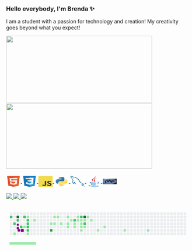 ### Hello everybody, I'm Brenda ✨
I am a student with a passion for technology and creation! My creativity goes beyond what you expect!

<div>
  <a href="https://github.com/BSantiago07">
  <img height="182em" width="400em" src="https://github-readme-stats.vercel.app/api?username=BSantiago07&show_icons=true&theme=radical&include_all_commits=true&count_private=true"/>
  <img height="178em" width="400em" src="https://github-readme-stats.vercel.app/api/top-langs/?username=BSantiago07&layout=compact&langs_count=16&theme=radical"/>
</div>

<div style="display: inline_block"><br>
  <img align="center" alt="Brenda-HTML" height="30" width="40" src="https://raw.githubusercontent.com/devicons/devicon/master/icons/html5/html5-original.svg">
  <img align="center" alt="Brenda-CSS" height="30" width="40" src="https://raw.githubusercontent.com/devicons/devicon/master/icons/css3/css3-original.svg">
  <img align="center" alt="Brenda-JS" height="30" width="40" src="https://raw.githubusercontent.com/devicons/devicon/master/icons/javascript/javascript-original.svg">
  <img align="center" alt="Brenda-JS" height="30" width="40" src="https://raw.githubusercontent.com/devicons/devicon/master/icons/python/python-original.svg">
  <img align="center" alt="Brenda-JS" height="30" width="40" src="https://raw.githubusercontent.com/devicons/devicon/master/icons/mysql/mysql-original.svg">
  <img align="center" alt="Brenda-JS" height="30" width="40" src="https://raw.githubusercontent.com/devicons/devicon/master/icons/java/java-original.svg">
  <img align="center" alt="Brenda-JS" height="30" width="40" src="https://raw.githubusercontent.com/devicons/devicon/master/icons/php/php-original.svg">
</div>

<br>

<div>
  <a href="mailto:brendamirelle@gmail.com"> <img src="https://img.shields.io/badge/-gmail-%23333?style=for-the-badge&logo=gmail&logoColor=white" target="_blank"> </a>
  <a href="https://www.linkedin.com/in/brenda-santiago-90a263203/" target="_blank"><img src="https://img.shields.io/badge/LinkedIn-0077B5?style=for-the-badge&logo=linkedin&logoColor=white" target="_blank"> </a>
  <a href="https://www.instagram.com/bsantiago.css/" target="_blank"><img src="https://img.shields.io/badge/Instagram-E4405F?style=for-the-badge&logo=instagram&logoColor=white" target="_blank"> </a>
</div>

<svg viewBox="-16 -32 880 192" width="880" height="192" xmlns="http://www.w3.org/2000/svg"><desc>Generated with https://github.com/Platane/snk</desc><style>@keyframes c0{74.45%{fill:var(--c2)}74.47%,to{fill:var(--ce)}}@keyframes c1{73.15%{fill:var(--c2)}73.17%,to{fill:var(--ce)}}@keyframes c2{9.51%{fill:var(--c1)}9.53%,to{fill:var(--ce)}}@keyframes c3{96.96%{fill:var(--c4)}96.98%,to{fill:var(--ce)}}@keyframes c4{72.28%{fill:var(--c2)}72.3%,to{fill:var(--ce)}}@keyframes c5{4.75%{fill:var(--c1)}4.77%,to{fill:var(--ce)}}@keyframes c6{5.18%{fill:var(--c1)}5.2%,to{fill:var(--ce)}}@keyframes c7{2.15%{fill:var(--c1)}2.17%,to{fill:var(--ce)}}@keyframes c8{2.59%{fill:var(--c1)}2.61%,to{fill:var(--ce)}}@keyframes c9{3.89%{fill:var(--c1)}3.91%,to{fill:var(--ce)}}@keyframes ca{70.99%{fill:var(--c2)}71.01%,to{fill:var(--ce)}}@keyframes cb{5.62%{fill:var(--c1)}5.64%,to{fill:var(--ce)}}@keyframes cc{77.05%{fill:var(--c2)}77.07%,to{fill:var(--ce)}}@keyframes cd{3.02%{fill:var(--c1)}3.04%,to{fill:var(--ce)}}@keyframes ce{3.45%{fill:var(--c1)}3.47%,to{fill:var(--ce)}}@keyframes cf{6.48%{fill:var(--c1)}6.5%,to{fill:var(--ce)}}@keyframes cg{15.14%{fill:var(--c1)}15.16%,to{fill:var(--ce)}}@keyframes ch{68.39%{fill:var(--c2)}68.41%,to{fill:var(--ce)}}@keyframes ci{68.82%{fill:var(--c2)}68.84%,to{fill:var(--ce)}}@keyframes cj{69.25%{fill:var(--c2)}69.27%,to{fill:var(--ce)}}@keyframes ck{69.69%{fill:var(--c2)}69.71%,to{fill:var(--ce)}}@keyframes cl{11.25%{fill:var(--c1)}11.27%,to{fill:var(--ce)}}@keyframes cm{13.84%{fill:var(--c1)}13.86%,to{fill:var(--ce)}}@keyframes cn{34.62%{fill:var(--c1)}34.64%,to{fill:var(--ce)}}@keyframes co{82.24%{fill:var(--c3)}82.26%,to{fill:var(--ce)}}@keyframes cp{19.47%{fill:var(--c1)}19.49%,to{fill:var(--ce)}}@keyframes cq{34.19%{fill:var(--c1)}34.21%,to{fill:var(--ce)}}@keyframes cr{19.9%{fill:var(--c1)}19.92%,to{fill:var(--ce)}}@keyframes cs{33.32%{fill:var(--c1)}33.34%,to{fill:var(--ce)}}@keyframes ct{21.2%{fill:var(--c1)}21.22%,to{fill:var(--ce)}}@keyframes cu{22.93%{fill:var(--c1)}22.95%,to{fill:var(--ce)}}@keyframes cv{23.37%{fill:var(--c1)}23.39%,to{fill:var(--ce)}}@keyframes cw{22.07%{fill:var(--c1)}22.09%,to{fill:var(--ce)}}@keyframes cx{62.33%{fill:var(--c2)}62.35%,to{fill:var(--ce)}}@keyframes cy{24.67%{fill:var(--c1)}24.69%,to{fill:var(--ce)}}@keyframes cz{24.23%{fill:var(--c1)}24.25%,to{fill:var(--ce)}}@keyframes c10{30.29%{fill:var(--c1)}30.31%,to{fill:var(--ce)}}@keyframes c11{29.86%{fill:var(--c1)}29.88%,to{fill:var(--ce)}}@keyframes c12{61.03%{fill:var(--c2)}61.05%,to{fill:var(--ce)}}@keyframes c13{25.96%{fill:var(--c1)}25.98%,to{fill:var(--ce)}}@keyframes c14{25.53%{fill:var(--c1)}25.55%,to{fill:var(--ce)}}@keyframes c15{38.95%{fill:var(--c1)}38.97%,to{fill:var(--ce)}}@keyframes c16{40.25%{fill:var(--c1)}40.27%,to{fill:var(--ce)}}@keyframes c17{88.3%{fill:var(--c4)}88.32%,to{fill:var(--ce)}}@keyframes c18{26.4%{fill:var(--c1)}26.42%,to{fill:var(--ce)}}@keyframes c19{59.73%{fill:var(--c2)}59.75%,to{fill:var(--ce)}}@keyframes c1a{39.38%{fill:var(--c1)}39.4%,to{fill:var(--ce)}}@keyframes c1b{28.13%{fill:var(--c1)}28.15%,to{fill:var(--ce)}}@keyframes c1c{27.26%{fill:var(--c1)}27.28%,to{fill:var(--ce)}}@keyframes c1d{43.28%{fill:var(--c1)}43.3%,to{fill:var(--ce)}}@keyframes c1e{44.58%{fill:var(--c1)}44.6%,to{fill:var(--ce)}}@keyframes c1f{47.61%{fill:var(--c1)}47.63%,to{fill:var(--ce)}}@keyframes c1g{50.64%{fill:var(--c1)}50.66%,to{fill:var(--ce)}}@keyframes u0{2.15%{transform:scale(0,1)}2.17%,2.59%{transform:scale(.03,1)}2.61%,3.02%{transform:scale(.05,1)}3.04%,3.45%{transform:scale(.08,1)}3.47%,3.89%{transform:scale(.11,1)}3.91%,4.75%{transform:scale(.13,1)}4.77%,5.18%{transform:scale(.16,1)}5.2%,5.62%{transform:scale(.18,1)}5.64%,6.48%{transform:scale(.21,1)}6.5%,9.51%{transform:scale(.24,1)}11.25%,9.53%{transform:scale(.26,1)}11.27%,13.84%{transform:scale(.29,1)}13.86%,15.14%{transform:scale(.32,1)}15.16%,19.47%{transform:scale(.34,1)}19.49%,19.9%{transform:scale(.37,1)}19.92%,21.2%{transform:scale(.39,1)}21.22%,22.07%{transform:scale(.42,1)}22.09%,22.93%{transform:scale(.45,1)}22.95%,23.37%{transform:scale(.47,1)}23.39%,24.23%{transform:scale(.5,1)}24.25%,24.67%{transform:scale(.53,1)}24.69%,25.53%{transform:scale(.55,1)}25.55%,25.96%{transform:scale(.58,1)}25.98%,26.4%{transform:scale(.61,1)}26.42%,27.26%{transform:scale(.63,1)}27.28%,28.13%{transform:scale(.66,1)}28.15%,29.86%{transform:scale(.68,1)}29.88%,30.29%{transform:scale(.71,1)}30.31%,33.32%{transform:scale(.74,1)}33.34%,34.19%{transform:scale(.76,1)}34.21%,34.62%{transform:scale(.79,1)}34.64%,38.95%{transform:scale(.82,1)}38.97%,39.38%{transform:scale(.84,1)}39.4%,40.25%{transform:scale(.87,1)}40.27%,43.28%{transform:scale(.89,1)}43.3%,44.58%{transform:scale(.92,1)}44.6%,47.61%{transform:scale(.95,1)}47.63%,50.64%{transform:scale(.97,1)}50.66%,to{transform:scale(1,1)}}@keyframes u1{59.73%{transform:scale(0,1)}59.75%,61.03%{transform:scale(.08,1)}61.05%,62.33%{transform:scale(.17,1)}62.35%,68.39%{transform:scale(.25,1)}68.41%,68.82%{transform:scale(.33,1)}68.84%,69.25%{transform:scale(.42,1)}69.27%,69.69%{transform:scale(.5,1)}69.71%,70.99%{transform:scale(.58,1)}71.01%,72.28%{transform:scale(.67,1)}72.3%,73.15%{transform:scale(.75,1)}73.17%,74.45%{transform:scale(.83,1)}74.47%,77.05%{transform:scale(.92,1)}77.07%,to{transform:scale(1,1)}}@keyframes u2{82.24%{transform:scale(0,1)}82.26%,to{transform:scale(1,1)}}@keyframes u3{88.3%{transform:scale(0,1)}88.32%,96.96%{transform:scale(.5,1)}96.98%,to{transform:scale(1,1)}}@keyframes s0{0%,99.57%{transform:translate(0,-16px)}.43%{transform:translate(0,0)}1.73%,97.84%{transform:translate(48px,0)}2.6%,71.86%{transform:translate(48px,32px)}3.03%{transform:translate(64px,32px)}3.46%,6.93%{transform:translate(64px,48px)}4.33%,7.79%{transform:translate(32px,48px)}5.19%{transform:translate(32px,80px)}6.06%,70.13%{transform:translate(64px,80px)}8.23%{transform:translate(32px,64px)}8.66%{transform:translate(16px,64px)}9.52%{transform:translate(16px,96px)}12.12%{transform:translate(112px,96px)}14.29%{transform:translate(112px,16px)}15.15%{transform:translate(80px,16px)}15.58%{transform:translate(80px,0)}19.05%{transform:translate(208px,0)}19.48%{transform:translate(208px,16px)}21.65%{transform:translate(288px,16px)}22.08%{transform:translate(288px,32px)}22.51%{transform:translate(272px,32px)}23.38%{transform:translate(272px,64px)}24.24%{transform:translate(304px,64px)}24.68%{transform:translate(304px,48px)}25.54%{transform:translate(336px,48px)}25.97%,60.61%{transform:translate(336px,32px)}27.27%{transform:translate(384px,32px)}27.71%{transform:translate(384px,16px)}28.14%{transform:translate(368px,16px)}28.57%{transform:translate(368px,32px)}29.87%{transform:translate(320px,32px)}30.3%{transform:translate(320px,16px)}32.47%{transform:translate(240px,16px)}33.33%{transform:translate(240px,48px)}34.63%{transform:translate(192px,48px)}35.06%{transform:translate(192px,64px)}39.39%{transform:translate(352px,64px)}39.83%,86.58%{transform:translate(352px,80px)}40.26%{transform:translate(336px,80px)}40.69%{transform:translate(336px,64px)}42.86%{transform:translate(416px,64px)}43.29%{transform:translate(416px,80px)}44.16%{transform:translate(448px,80px)}44.59%{transform:translate(448px,64px)}47.19%{transform:translate(544px,64px)}47.62%{transform:translate(544px,80px)}50.65%{transform:translate(656px,80px)}51.52%{transform:translate(656px,48px)}59.74%{transform:translate(352px,48px)}60.17%{transform:translate(352px,32px)}61.04%{transform:translate(336px,16px)}61.9%{transform:translate(304px,16px)}62.34%{transform:translate(304px,32px)}68.4%{transform:translate(80px,32px)}69.7%{transform:translate(80px,80px)}70.56%{transform:translate(64px,64px)}71%{transform:translate(48px,64px)}72.73%{transform:translate(16px,32px)}73.16%{transform:translate(16px,48px)}73.59%{transform:translate(0,48px)}74.46%{transform:translate(0,16px)}74.89%{transform:translate(16px,16px)}75.32%{transform:translate(16px,0)}76.62%{transform:translate(64px,0)}77.06%{transform:translate(64px,16px)}80.52%{transform:translate(192px,16px)}82.25%{transform:translate(192px,80px)}88.31%{transform:translate(352px,16px)}96.97%{transform:translate(32px,16px)}97.4%{transform:translate(32px,0)}98.27%{transform:translate(48px,-16px)}}@keyframes s1{0%,99.57%{transform:translate(16px,-16px)}.43%{transform:translate(0,-16px)}.87%{transform:translate(0,0)}2.16%,98.27%{transform:translate(48px,0)}3.03%,72.29%{transform:translate(48px,32px)}3.46%{transform:translate(64px,32px)}3.9%,7.36%{transform:translate(64px,48px)}4.76%,8.23%{transform:translate(32px,48px)}5.63%{transform:translate(32px,80px)}6.49%,70.56%{transform:translate(64px,80px)}8.66%{transform:translate(32px,64px)}9.09%{transform:translate(16px,64px)}9.96%{transform:translate(16px,96px)}12.55%{transform:translate(112px,96px)}14.72%{transform:translate(112px,16px)}15.58%{transform:translate(80px,16px)}16.02%{transform:translate(80px,0)}19.48%{transform:translate(208px,0)}19.91%{transform:translate(208px,16px)}22.08%{transform:translate(288px,16px)}22.51%{transform:translate(288px,32px)}22.94%{transform:translate(272px,32px)}23.81%{transform:translate(272px,64px)}24.68%{transform:translate(304px,64px)}25.11%{transform:translate(304px,48px)}25.97%{transform:translate(336px,48px)}26.41%,61.04%{transform:translate(336px,32px)}27.71%{transform:translate(384px,32px)}28.14%{transform:translate(384px,16px)}28.57%{transform:translate(368px,16px)}29%{transform:translate(368px,32px)}30.3%{transform:translate(320px,32px)}30.74%{transform:translate(320px,16px)}32.9%{transform:translate(240px,16px)}33.77%{transform:translate(240px,48px)}35.06%{transform:translate(192px,48px)}35.5%{transform:translate(192px,64px)}39.83%{transform:translate(352px,64px)}40.26%,87.01%{transform:translate(352px,80px)}40.69%{transform:translate(336px,80px)}41.13%{transform:translate(336px,64px)}43.29%{transform:translate(416px,64px)}43.72%{transform:translate(416px,80px)}44.59%{transform:translate(448px,80px)}45.02%{transform:translate(448px,64px)}47.62%{transform:translate(544px,64px)}48.05%{transform:translate(544px,80px)}51.08%{transform:translate(656px,80px)}51.95%{transform:translate(656px,48px)}60.17%{transform:translate(352px,48px)}60.61%{transform:translate(352px,32px)}61.47%{transform:translate(336px,16px)}62.34%{transform:translate(304px,16px)}62.77%{transform:translate(304px,32px)}68.83%{transform:translate(80px,32px)}70.13%{transform:translate(80px,80px)}71%{transform:translate(64px,64px)}71.43%{transform:translate(48px,64px)}73.16%{transform:translate(16px,32px)}73.59%{transform:translate(16px,48px)}74.03%{transform:translate(0,48px)}74.89%{transform:translate(0,16px)}75.32%{transform:translate(16px,16px)}75.76%{transform:translate(16px,0)}77.06%{transform:translate(64px,0)}77.49%{transform:translate(64px,16px)}80.95%{transform:translate(192px,16px)}82.68%{transform:translate(192px,80px)}88.74%{transform:translate(352px,16px)}97.4%{transform:translate(32px,16px)}97.84%{transform:translate(32px,0)}98.7%{transform:translate(48px,-16px)}}@keyframes s2{0%,99.57%{transform:translate(32px,-16px)}.87%{transform:translate(0,-16px)}1.3%{transform:translate(0,0)}2.6%,98.7%{transform:translate(48px,0)}3.46%,72.73%{transform:translate(48px,32px)}3.9%{transform:translate(64px,32px)}4.33%,7.79%{transform:translate(64px,48px)}5.19%,8.66%{transform:translate(32px,48px)}6.06%{transform:translate(32px,80px)}6.93%,71%{transform:translate(64px,80px)}9.09%{transform:translate(32px,64px)}9.52%{transform:translate(16px,64px)}10.39%{transform:translate(16px,96px)}12.99%{transform:translate(112px,96px)}15.15%{transform:translate(112px,16px)}16.02%{transform:translate(80px,16px)}16.45%{transform:translate(80px,0)}19.91%{transform:translate(208px,0)}20.35%{transform:translate(208px,16px)}22.51%{transform:translate(288px,16px)}22.94%{transform:translate(288px,32px)}23.38%{transform:translate(272px,32px)}24.24%{transform:translate(272px,64px)}25.11%{transform:translate(304px,64px)}25.54%{transform:translate(304px,48px)}26.41%{transform:translate(336px,48px)}26.84%,61.47%{transform:translate(336px,32px)}28.14%{transform:translate(384px,32px)}28.57%{transform:translate(384px,16px)}29%{transform:translate(368px,16px)}29.44%{transform:translate(368px,32px)}30.74%{transform:translate(320px,32px)}31.17%{transform:translate(320px,16px)}33.33%{transform:translate(240px,16px)}34.2%{transform:translate(240px,48px)}35.5%{transform:translate(192px,48px)}35.93%{transform:translate(192px,64px)}40.26%{transform:translate(352px,64px)}40.69%,87.45%{transform:translate(352px,80px)}41.13%{transform:translate(336px,80px)}41.56%{transform:translate(336px,64px)}43.72%{transform:translate(416px,64px)}44.16%{transform:translate(416px,80px)}45.02%{transform:translate(448px,80px)}45.45%{transform:translate(448px,64px)}48.05%{transform:translate(544px,64px)}48.48%{transform:translate(544px,80px)}51.52%{transform:translate(656px,80px)}52.38%{transform:translate(656px,48px)}60.61%{transform:translate(352px,48px)}61.04%{transform:translate(352px,32px)}61.9%{transform:translate(336px,16px)}62.77%{transform:translate(304px,16px)}63.2%{transform:translate(304px,32px)}69.26%{transform:translate(80px,32px)}70.56%{transform:translate(80px,80px)}71.43%{transform:translate(64px,64px)}71.86%{transform:translate(48px,64px)}73.59%{transform:translate(16px,32px)}74.03%{transform:translate(16px,48px)}74.46%{transform:translate(0,48px)}75.32%{transform:translate(0,16px)}75.76%{transform:translate(16px,16px)}76.19%{transform:translate(16px,0)}77.49%{transform:translate(64px,0)}77.92%{transform:translate(64px,16px)}81.39%{transform:translate(192px,16px)}83.12%{transform:translate(192px,80px)}89.18%{transform:translate(352px,16px)}97.84%{transform:translate(32px,16px)}98.27%{transform:translate(32px,0)}99.13%{transform:translate(48px,-16px)}}@keyframes s3{0%,99.57%{transform:translate(48px,-16px)}1.3%{transform:translate(0,-16px)}1.73%{transform:translate(0,0)}3.03%,99.13%{transform:translate(48px,0)}3.9%,73.16%{transform:translate(48px,32px)}4.33%{transform:translate(64px,32px)}4.76%,8.23%{transform:translate(64px,48px)}5.63%,9.09%{transform:translate(32px,48px)}6.49%{transform:translate(32px,80px)}7.36%,71.43%{transform:translate(64px,80px)}9.52%{transform:translate(32px,64px)}9.96%{transform:translate(16px,64px)}10.82%{transform:translate(16px,96px)}13.42%{transform:translate(112px,96px)}15.58%{transform:translate(112px,16px)}16.45%{transform:translate(80px,16px)}16.88%{transform:translate(80px,0)}20.35%{transform:translate(208px,0)}20.78%{transform:translate(208px,16px)}22.94%{transform:translate(288px,16px)}23.38%{transform:translate(288px,32px)}23.81%{transform:translate(272px,32px)}24.68%{transform:translate(272px,64px)}25.54%{transform:translate(304px,64px)}25.97%{transform:translate(304px,48px)}26.84%{transform:translate(336px,48px)}27.27%,61.9%{transform:translate(336px,32px)}28.57%{transform:translate(384px,32px)}29%{transform:translate(384px,16px)}29.44%{transform:translate(368px,16px)}29.87%{transform:translate(368px,32px)}31.17%{transform:translate(320px,32px)}31.6%{transform:translate(320px,16px)}33.77%{transform:translate(240px,16px)}34.63%{transform:translate(240px,48px)}35.93%{transform:translate(192px,48px)}36.36%{transform:translate(192px,64px)}40.69%{transform:translate(352px,64px)}41.13%,87.88%{transform:translate(352px,80px)}41.56%{transform:translate(336px,80px)}41.99%{transform:translate(336px,64px)}44.16%{transform:translate(416px,64px)}44.59%{transform:translate(416px,80px)}45.45%{transform:translate(448px,80px)}45.89%{transform:translate(448px,64px)}48.48%{transform:translate(544px,64px)}48.92%{transform:translate(544px,80px)}51.95%{transform:translate(656px,80px)}52.81%{transform:translate(656px,48px)}61.04%{transform:translate(352px,48px)}61.47%{transform:translate(352px,32px)}62.34%{transform:translate(336px,16px)}63.2%{transform:translate(304px,16px)}63.64%{transform:translate(304px,32px)}69.7%{transform:translate(80px,32px)}71%{transform:translate(80px,80px)}71.86%{transform:translate(64px,64px)}72.29%{transform:translate(48px,64px)}74.03%{transform:translate(16px,32px)}74.46%{transform:translate(16px,48px)}74.89%{transform:translate(0,48px)}75.76%{transform:translate(0,16px)}76.19%{transform:translate(16px,16px)}76.62%{transform:translate(16px,0)}77.92%{transform:translate(64px,0)}78.35%{transform:translate(64px,16px)}81.82%{transform:translate(192px,16px)}83.55%{transform:translate(192px,80px)}89.61%{transform:translate(352px,16px)}98.27%{transform:translate(32px,16px)}98.7%{transform:translate(32px,0)}}:root{--cb:#1b1f230a;--cs:purple;--ce:#ebedf0;--c0:#ebedf0;--c1:#9be9a8;--c2:#40c463;--c3:#30a14e;--c4:#216e39}@media (prefers-color-scheme:dark){:root{--cb:#1b1f230a;--cs:purple;--ce:#161b22;--c1:#01311f;--c2:#034525;--c3:#0f6d31;--c4:#00c647}}.c{shape-rendering:geometricPrecision;fill:var(--ce);stroke-width:1px;stroke:var(--cb);animation:none 23100ms linear infinite}.c.c0,.c.c1{fill:var(--c2);animation-name:c0}.c.c1{animation-name:c1}.c.c2{fill:var(--c1);animation-name:c2}.c.c3{fill:var(--c4);animation-name:c3}.c.c4{fill:var(--c2);animation-name:c4}.c.c5,.c.c6{fill:var(--c1);animation-name:c5}.c.c6{animation-name:c6}.c.c7,.c.c8,.c.c9{fill:var(--c1);animation-name:c7}.c.c8,.c.c9{animation-name:c8}.c.c9{animation-name:c9}.c.ca{fill:var(--c2);animation-name:ca}.c.cb{fill:var(--c1);animation-name:cb}.c.cc{fill:var(--c2);animation-name:cc}.c.cd{fill:var(--c1);animation-name:cd}.c.ce,.c.cf,.c.cg{fill:var(--c1);animation-name:ce}.c.cf,.c.cg{animation-name:cf}.c.cg{animation-name:cg}.c.ch{fill:var(--c2);animation-name:ch}.c.ci,.c.cj,.c.ck{fill:var(--c2);animation-name:ci}.c.cj,.c.ck{animation-name:cj}.c.ck{animation-name:ck}.c.cl,.c.cm,.c.cn{fill:var(--c1);animation-name:cl}.c.cm,.c.cn{animation-name:cm}.c.cn{animation-name:cn}.c.co{fill:var(--c3);animation-name:co}.c.cp,.c.cq{fill:var(--c1);animation-name:cp}.c.cq{animation-name:cq}.c.cr,.c.cs,.c.ct{fill:var(--c1);animation-name:cr}.c.cs,.c.ct{animation-name:cs}.c.ct{animation-name:ct}.c.cu,.c.cv,.c.cw{fill:var(--c1);animation-name:cu}.c.cv,.c.cw{animation-name:cv}.c.cw{animation-name:cw}.c.cx{fill:var(--c2);animation-name:cx}.c.cy{fill:var(--c1);animation-name:cy}.c.c10,.c.c11,.c.cz{fill:var(--c1);animation-name:cz}.c.c10,.c.c11{animation-name:c10}.c.c11{animation-name:c11}.c.c12{fill:var(--c2);animation-name:c12}.c.c13{fill:var(--c1);animation-name:c13}.c.c14,.c.c15,.c.c16{fill:var(--c1);animation-name:c14}.c.c15,.c.c16{animation-name:c15}.c.c16{animation-name:c16}.c.c17{fill:var(--c4);animation-name:c17}.c.c18{fill:var(--c1);animation-name:c18}.c.c19{fill:var(--c2);animation-name:c19}.c.c1a{fill:var(--c1);animation-name:c1a}.c.c1b,.c.c1c,.c.c1d{fill:var(--c1);animation-name:c1b}.c.c1c,.c.c1d{animation-name:c1c}.c.c1d{animation-name:c1d}.c.c1e,.c.c1f,.c.c1g{fill:var(--c1);animation-name:c1e}.c.c1f,.c.c1g{animation-name:c1f}.c.c1g{animation-name:c1g}.s,.u{animation:none linear 23100ms infinite}.u,.u.u0{transform-origin:0 0}.u{transform:scale(0,1)}.u.u0{fill:var(--c1);animation-name:u0}.u.u1{fill:var(--c2);animation-name:u1;transform-origin:608px 0}.u.u2{fill:var(--c3);animation-name:u2;transform-origin:800px 0}.u.u3{fill:var(--c4);animation-name:u3;transform-origin:816px 0}.s{shape-rendering:geometricPrecision;fill:var(--cs)}.s.s0{transform:translate(0,-16px);animation-name:s0}.s.s1{transform:translate(16px,-16px);animation-name:s1}.s.s2{transform:translate(32px,-16px);animation-name:s2}.s.s3{transform:translate(48px,-16px);animation-name:s3}</style><rect class="c" x="2" y="2" rx="2" ry="2" width="12" height="12"/><rect class="c c0" x="2" y="18" rx="2" ry="2" width="12" height="12"/><rect class="c" x="2" y="34" rx="2" ry="2" width="12" height="12"/><rect class="c" x="2" y="50" rx="2" ry="2" width="12" height="12"/><rect class="c" x="2" y="66" rx="2" ry="2" width="12" height="12"/><rect class="c" x="2" y="82" rx="2" ry="2" width="12" height="12"/><rect class="c" x="2" y="98" rx="2" ry="2" width="12" height="12"/><rect class="c" x="18" y="2" rx="2" ry="2" width="12" height="12"/><rect class="c" x="18" y="18" rx="2" ry="2" width="12" height="12"/><rect class="c" x="18" y="34" rx="2" ry="2" width="12" height="12"/><rect class="c c1" x="18" y="50" rx="2" ry="2" width="12" height="12"/><rect class="c" x="18" y="66" rx="2" ry="2" width="12" height="12"/><rect class="c" x="18" y="82" rx="2" ry="2" width="12" height="12"/><rect class="c c2" x="18" y="98" rx="2" ry="2" width="12" height="12"/><rect class="c" x="34" y="2" rx="2" ry="2" width="12" height="12"/><rect class="c c3" x="34" y="18" rx="2" ry="2" width="12" height="12"/><rect class="c c4" x="34" y="34" rx="2" ry="2" width="12" height="12"/><rect class="c" x="34" y="50" rx="2" ry="2" width="12" height="12"/><rect class="c c5" x="34" y="66" rx="2" ry="2" width="12" height="12"/><rect class="c c6" x="34" y="82" rx="2" ry="2" width="12" height="12"/><rect class="c" x="34" y="98" rx="2" ry="2" width="12" height="12"/><rect class="c" x="50" y="2" rx="2" ry="2" width="12" height="12"/><rect class="c c7" x="50" y="18" rx="2" ry="2" width="12" height="12"/><rect class="c c8" x="50" y="34" rx="2" ry="2" width="12" height="12"/><rect class="c c9" x="50" y="50" rx="2" ry="2" width="12" height="12"/><rect class="c ca" x="50" y="66" rx="2" ry="2" width="12" height="12"/><rect class="c cb" x="50" y="82" rx="2" ry="2" width="12" height="12"/><rect class="c" x="50" y="98" rx="2" ry="2" width="12" height="12"/><rect class="c" x="66" y="2" rx="2" ry="2" width="12" height="12"/><rect class="c cc" x="66" y="18" rx="2" ry="2" width="12" height="12"/><rect class="c cd" x="66" y="34" rx="2" ry="2" width="12" height="12"/><rect class="c ce" x="66" y="50" rx="2" ry="2" width="12" height="12"/><rect class="c cf" x="66" y="66" rx="2" ry="2" width="12" height="12"/><rect class="c" x="66" y="82" rx="2" ry="2" width="12" height="12"/><rect class="c" x="66" y="98" rx="2" ry="2" width="12" height="12"/><rect class="c" x="82" y="2" rx="2" ry="2" width="12" height="12"/><rect class="c cg" x="82" y="18" rx="2" ry="2" width="12" height="12"/><rect class="c ch" x="82" y="34" rx="2" ry="2" width="12" height="12"/><rect class="c ci" x="82" y="50" rx="2" ry="2" width="12" height="12"/><rect class="c cj" x="82" y="66" rx="2" ry="2" width="12" height="12"/><rect class="c ck" x="82" y="82" rx="2" ry="2" width="12" height="12"/><rect class="c cl" x="82" y="98" rx="2" ry="2" width="12" height="12"/><rect class="c" x="98" y="2" rx="2" ry="2" width="12" height="12"/><rect class="c" x="98" y="18" rx="2" ry="2" width="12" height="12"/><rect class="c" x="98" y="34" rx="2" ry="2" width="12" height="12"/><rect class="c" x="98" y="50" rx="2" ry="2" width="12" height="12"/><rect class="c" x="98" y="66" rx="2" ry="2" width="12" height="12"/><rect class="c" x="98" y="82" rx="2" ry="2" width="12" height="12"/><rect class="c" x="98" y="98" rx="2" ry="2" width="12" height="12"/><rect class="c" x="114" y="2" rx="2" ry="2" width="12" height="12"/><rect class="c" x="114" y="18" rx="2" ry="2" width="12" height="12"/><rect class="c cm" x="114" y="34" rx="2" ry="2" width="12" height="12"/><rect class="c" x="114" y="50" rx="2" ry="2" width="12" height="12"/><rect class="c" x="114" y="66" rx="2" ry="2" width="12" height="12"/><rect class="c" x="114" y="82" rx="2" ry="2" width="12" height="12"/><rect class="c" x="114" y="98" rx="2" ry="2" width="12" height="12"/><rect class="c" x="130" y="2" rx="2" ry="2" width="12" height="12"/><rect class="c" x="130" y="18" rx="2" ry="2" width="12" height="12"/><rect class="c" x="130" y="34" rx="2" ry="2" width="12" height="12"/><rect class="c" x="130" y="50" rx="2" ry="2" width="12" height="12"/><rect class="c" x="130" y="66" rx="2" ry="2" width="12" height="12"/><rect class="c" x="130" y="82" rx="2" ry="2" width="12" height="12"/><rect class="c" x="130" y="98" rx="2" ry="2" width="12" height="12"/><rect class="c" x="146" y="2" rx="2" ry="2" width="12" height="12"/><rect class="c" x="146" y="18" rx="2" ry="2" width="12" height="12"/><rect class="c" x="146" y="34" rx="2" ry="2" width="12" height="12"/><rect class="c" x="146" y="50" rx="2" ry="2" width="12" height="12"/><rect class="c" x="146" y="66" rx="2" ry="2" width="12" height="12"/><rect class="c" x="146" y="82" rx="2" ry="2" width="12" height="12"/><rect class="c" x="146" y="98" rx="2" ry="2" width="12" height="12"/><rect class="c" x="162" y="2" rx="2" ry="2" width="12" height="12"/><rect class="c" x="162" y="18" rx="2" ry="2" width="12" height="12"/><rect class="c" x="162" y="34" rx="2" ry="2" width="12" height="12"/><rect class="c" x="162" y="50" rx="2" ry="2" width="12" height="12"/><rect class="c" x="162" y="66" rx="2" ry="2" width="12" height="12"/><rect class="c" x="162" y="82" rx="2" ry="2" width="12" height="12"/><rect class="c" x="162" y="98" rx="2" ry="2" width="12" height="12"/><rect class="c" x="178" y="2" rx="2" ry="2" width="12" height="12"/><rect class="c" x="178" y="18" rx="2" ry="2" width="12" height="12"/><rect class="c" x="178" y="34" rx="2" ry="2" width="12" height="12"/><rect class="c" x="178" y="50" rx="2" ry="2" width="12" height="12"/><rect class="c" x="178" y="66" rx="2" ry="2" width="12" height="12"/><rect class="c" x="178" y="82" rx="2" ry="2" width="12" height="12"/><rect class="c" x="178" y="98" rx="2" ry="2" width="12" height="12"/><rect class="c" x="194" y="2" rx="2" ry="2" width="12" height="12"/><rect class="c" x="194" y="18" rx="2" ry="2" width="12" height="12"/><rect class="c" x="194" y="34" rx="2" ry="2" width="12" height="12"/><rect class="c cn" x="194" y="50" rx="2" ry="2" width="12" height="12"/><rect class="c" x="194" y="66" rx="2" ry="2" width="12" height="12"/><rect class="c co" x="194" y="82" rx="2" ry="2" width="12" height="12"/><rect class="c" x="194" y="98" rx="2" ry="2" width="12" height="12"/><rect class="c" x="210" y="2" rx="2" ry="2" width="12" height="12"/><rect class="c cp" x="210" y="18" rx="2" ry="2" width="12" height="12"/><rect class="c" x="210" y="34" rx="2" ry="2" width="12" height="12"/><rect class="c cq" x="210" y="50" rx="2" ry="2" width="12" height="12"/><rect class="c" x="210" y="66" rx="2" ry="2" width="12" height="12"/><rect class="c" x="210" y="82" rx="2" ry="2" width="12" height="12"/><rect class="c" x="210" y="98" rx="2" ry="2" width="12" height="12"/><rect class="c" x="226" y="2" rx="2" ry="2" width="12" height="12"/><rect class="c cr" x="226" y="18" rx="2" ry="2" width="12" height="12"/><rect class="c" x="226" y="34" rx="2" ry="2" width="12" height="12"/><rect class="c" x="226" y="50" rx="2" ry="2" width="12" height="12"/><rect class="c" x="226" y="66" rx="2" ry="2" width="12" height="12"/><rect class="c" x="226" y="82" rx="2" ry="2" width="12" height="12"/><rect class="c" x="226" y="98" rx="2" ry="2" width="12" height="12"/><rect class="c" x="242" y="2" rx="2" ry="2" width="12" height="12"/><rect class="c" x="242" y="18" rx="2" ry="2" width="12" height="12"/><rect class="c" x="242" y="34" rx="2" ry="2" width="12" height="12"/><rect class="c cs" x="242" y="50" rx="2" ry="2" width="12" height="12"/><rect class="c" x="242" y="66" rx="2" ry="2" width="12" height="12"/><rect class="c" x="242" y="82" rx="2" ry="2" width="12" height="12"/><rect class="c" x="242" y="98" rx="2" ry="2" width="12" height="12"/><rect class="c" x="258" y="2" rx="2" ry="2" width="12" height="12"/><rect class="c" x="258" y="18" rx="2" ry="2" width="12" height="12"/><rect class="c" x="258" y="34" rx="2" ry="2" width="12" height="12"/><rect class="c" x="258" y="50" rx="2" ry="2" width="12" height="12"/><rect class="c" x="258" y="66" rx="2" ry="2" width="12" height="12"/><rect class="c" x="258" y="82" rx="2" ry="2" width="12" height="12"/><rect class="c" x="258" y="98" rx="2" ry="2" width="12" height="12"/><rect class="c" x="274" y="2" rx="2" ry="2" width="12" height="12"/><rect class="c ct" x="274" y="18" rx="2" ry="2" width="12" height="12"/><rect class="c" x="274" y="34" rx="2" ry="2" width="12" height="12"/><rect class="c cu" x="274" y="50" rx="2" ry="2" width="12" height="12"/><rect class="c cv" x="274" y="66" rx="2" ry="2" width="12" height="12"/><rect class="c" x="274" y="82" rx="2" ry="2" width="12" height="12"/><rect class="c" x="274" y="98" rx="2" ry="2" width="12" height="12"/><rect class="c" x="290" y="2" rx="2" ry="2" width="12" height="12"/><rect class="c" x="290" y="18" rx="2" ry="2" width="12" height="12"/><rect class="c cw" x="290" y="34" rx="2" ry="2" width="12" height="12"/><rect class="c" x="290" y="50" rx="2" ry="2" width="12" height="12"/><rect class="c" x="290" y="66" rx="2" ry="2" width="12" height="12"/><rect class="c" x="290" y="82" rx="2" ry="2" width="12" height="12"/><rect class="c" x="290" y="98" rx="2" ry="2" width="12" height="12"/><rect class="c" x="306" y="2" rx="2" ry="2" width="12" height="12"/><rect class="c" x="306" y="18" rx="2" ry="2" width="12" height="12"/><rect class="c cx" x="306" y="34" rx="2" ry="2" width="12" height="12"/><rect class="c cy" x="306" y="50" rx="2" ry="2" width="12" height="12"/><rect class="c cz" x="306" y="66" rx="2" ry="2" width="12" height="12"/><rect class="c" x="306" y="82" rx="2" ry="2" width="12" height="12"/><rect class="c" x="306" y="98" rx="2" ry="2" width="12" height="12"/><rect class="c" x="322" y="2" rx="2" ry="2" width="12" height="12"/><rect class="c c10" x="322" y="18" rx="2" ry="2" width="12" height="12"/><rect class="c c11" x="322" y="34" rx="2" ry="2" width="12" height="12"/><rect class="c" x="322" y="50" rx="2" ry="2" width="12" height="12"/><rect class="c" x="322" y="66" rx="2" ry="2" width="12" height="12"/><rect class="c" x="322" y="82" rx="2" ry="2" width="12" height="12"/><rect class="c" x="322" y="98" rx="2" ry="2" width="12" height="12"/><rect class="c" x="338" y="2" rx="2" ry="2" width="12" height="12"/><rect class="c c12" x="338" y="18" rx="2" ry="2" width="12" height="12"/><rect class="c c13" x="338" y="34" rx="2" ry="2" width="12" height="12"/><rect class="c c14" x="338" y="50" rx="2" ry="2" width="12" height="12"/><rect class="c c15" x="338" y="66" rx="2" ry="2" width="12" height="12"/><rect class="c c16" x="338" y="82" rx="2" ry="2" width="12" height="12"/><rect class="c" x="338" y="98" rx="2" ry="2" width="12" height="12"/><rect class="c" x="354" y="2" rx="2" ry="2" width="12" height="12"/><rect class="c c17" x="354" y="18" rx="2" ry="2" width="12" height="12"/><rect class="c c18" x="354" y="34" rx="2" ry="2" width="12" height="12"/><rect class="c c19" x="354" y="50" rx="2" ry="2" width="12" height="12"/><rect class="c c1a" x="354" y="66" rx="2" ry="2" width="12" height="12"/><rect class="c" x="354" y="82" rx="2" ry="2" width="12" height="12"/><rect class="c" x="354" y="98" rx="2" ry="2" width="12" height="12"/><rect class="c" x="370" y="2" rx="2" ry="2" width="12" height="12"/><rect class="c c1b" x="370" y="18" rx="2" ry="2" width="12" height="12"/><rect class="c" x="370" y="34" rx="2" ry="2" width="12" height="12"/><rect class="c" x="370" y="50" rx="2" ry="2" width="12" height="12"/><rect class="c" x="370" y="66" rx="2" ry="2" width="12" height="12"/><rect class="c" x="370" y="82" rx="2" ry="2" width="12" height="12"/><rect class="c" x="370" y="98" rx="2" ry="2" width="12" height="12"/><rect class="c" x="386" y="2" rx="2" ry="2" width="12" height="12"/><rect class="c" x="386" y="18" rx="2" ry="2" width="12" height="12"/><rect class="c c1c" x="386" y="34" rx="2" ry="2" width="12" height="12"/><rect class="c" x="386" y="50" rx="2" ry="2" width="12" height="12"/><rect class="c" x="386" y="66" rx="2" ry="2" width="12" height="12"/><rect class="c" x="386" y="82" rx="2" ry="2" width="12" height="12"/><rect class="c" x="386" y="98" rx="2" ry="2" width="12" height="12"/><rect class="c" x="402" y="2" rx="2" ry="2" width="12" height="12"/><rect class="c" x="402" y="18" rx="2" ry="2" width="12" height="12"/><rect class="c" x="402" y="34" rx="2" ry="2" width="12" height="12"/><rect class="c" x="402" y="50" rx="2" ry="2" width="12" height="12"/><rect class="c" x="402" y="66" rx="2" ry="2" width="12" height="12"/><rect class="c" x="402" y="82" rx="2" ry="2" width="12" height="12"/><rect class="c" x="402" y="98" rx="2" ry="2" width="12" height="12"/><rect class="c" x="418" y="2" rx="2" ry="2" width="12" height="12"/><rect class="c" x="418" y="18" rx="2" ry="2" width="12" height="12"/><rect class="c" x="418" y="34" rx="2" ry="2" width="12" height="12"/><rect class="c" x="418" y="50" rx="2" ry="2" width="12" height="12"/><rect class="c" x="418" y="66" rx="2" ry="2" width="12" height="12"/><rect class="c c1d" x="418" y="82" rx="2" ry="2" width="12" height="12"/><rect class="c" x="418" y="98" rx="2" ry="2" width="12" height="12"/><rect class="c" x="434" y="2" rx="2" ry="2" width="12" height="12"/><rect class="c" x="434" y="18" rx="2" ry="2" width="12" height="12"/><rect class="c" x="434" y="34" rx="2" ry="2" width="12" height="12"/><rect class="c" x="434" y="50" rx="2" ry="2" width="12" height="12"/><rect class="c" x="434" y="66" rx="2" ry="2" width="12" height="12"/><rect class="c" x="434" y="82" rx="2" ry="2" width="12" height="12"/><rect class="c" x="434" y="98" rx="2" ry="2" width="12" height="12"/><rect class="c" x="450" y="2" rx="2" ry="2" width="12" height="12"/><rect class="c" x="450" y="18" rx="2" ry="2" width="12" height="12"/><rect class="c" x="450" y="34" rx="2" ry="2" width="12" height="12"/><rect class="c" x="450" y="50" rx="2" ry="2" width="12" height="12"/><rect class="c c1e" x="450" y="66" rx="2" ry="2" width="12" height="12"/><rect class="c" x="450" y="82" rx="2" ry="2" width="12" height="12"/><rect class="c" x="450" y="98" rx="2" ry="2" width="12" height="12"/><rect class="c" x="466" y="2" rx="2" ry="2" width="12" height="12"/><rect class="c" x="466" y="18" rx="2" ry="2" width="12" height="12"/><rect class="c" x="466" y="34" rx="2" ry="2" width="12" height="12"/><rect class="c" x="466" y="50" rx="2" ry="2" width="12" height="12"/><rect class="c" x="466" y="66" rx="2" ry="2" width="12" height="12"/><rect class="c" x="466" y="82" rx="2" ry="2" width="12" height="12"/><rect class="c" x="466" y="98" rx="2" ry="2" width="12" height="12"/><rect class="c" x="482" y="2" rx="2" ry="2" width="12" height="12"/><rect class="c" x="482" y="18" rx="2" ry="2" width="12" height="12"/><rect class="c" x="482" y="34" rx="2" ry="2" width="12" height="12"/><rect class="c" x="482" y="50" rx="2" ry="2" width="12" height="12"/><rect class="c" x="482" y="66" rx="2" ry="2" width="12" height="12"/><rect class="c" x="482" y="82" rx="2" ry="2" width="12" height="12"/><rect class="c" x="482" y="98" rx="2" ry="2" width="12" height="12"/><rect class="c" x="498" y="2" rx="2" ry="2" width="12" height="12"/><rect class="c" x="498" y="18" rx="2" ry="2" width="12" height="12"/><rect class="c" x="498" y="34" rx="2" ry="2" width="12" height="12"/><rect class="c" x="498" y="50" rx="2" ry="2" width="12" height="12"/><rect class="c" x="498" y="66" rx="2" ry="2" width="12" height="12"/><rect class="c" x="498" y="82" rx="2" ry="2" width="12" height="12"/><rect class="c" x="498" y="98" rx="2" ry="2" width="12" height="12"/><rect class="c" x="514" y="2" rx="2" ry="2" width="12" height="12"/><rect class="c" x="514" y="18" rx="2" ry="2" width="12" height="12"/><rect class="c" x="514" y="34" rx="2" ry="2" width="12" height="12"/><rect class="c" x="514" y="50" rx="2" ry="2" width="12" height="12"/><rect class="c" x="514" y="66" rx="2" ry="2" width="12" height="12"/><rect class="c" x="514" y="82" rx="2" ry="2" width="12" height="12"/><rect class="c" x="514" y="98" rx="2" ry="2" width="12" height="12"/><rect class="c" x="530" y="2" rx="2" ry="2" width="12" height="12"/><rect class="c" x="530" y="18" rx="2" ry="2" width="12" height="12"/><rect class="c" x="530" y="34" rx="2" ry="2" width="12" height="12"/><rect class="c" x="530" y="50" rx="2" ry="2" width="12" height="12"/><rect class="c" x="530" y="66" rx="2" ry="2" width="12" height="12"/><rect class="c" x="530" y="82" rx="2" ry="2" width="12" height="12"/><rect class="c" x="530" y="98" rx="2" ry="2" width="12" height="12"/><rect class="c" x="546" y="2" rx="2" ry="2" width="12" height="12"/><rect class="c" x="546" y="18" rx="2" ry="2" width="12" height="12"/><rect class="c" x="546" y="34" rx="2" ry="2" width="12" height="12"/><rect class="c" x="546" y="50" rx="2" ry="2" width="12" height="12"/><rect class="c" x="546" y="66" rx="2" ry="2" width="12" height="12"/><rect class="c c1f" x="546" y="82" rx="2" ry="2" width="12" height="12"/><rect class="c" x="546" y="98" rx="2" ry="2" width="12" height="12"/><rect class="c" x="562" y="2" rx="2" ry="2" width="12" height="12"/><rect class="c" x="562" y="18" rx="2" ry="2" width="12" height="12"/><rect class="c" x="562" y="34" rx="2" ry="2" width="12" height="12"/><rect class="c" x="562" y="50" rx="2" ry="2" width="12" height="12"/><rect class="c" x="562" y="66" rx="2" ry="2" width="12" height="12"/><rect class="c" x="562" y="82" rx="2" ry="2" width="12" height="12"/><rect class="c" x="562" y="98" rx="2" ry="2" width="12" height="12"/><rect class="c" x="578" y="2" rx="2" ry="2" width="12" height="12"/><rect class="c" x="578" y="18" rx="2" ry="2" width="12" height="12"/><rect class="c" x="578" y="34" rx="2" ry="2" width="12" height="12"/><rect class="c" x="578" y="50" rx="2" ry="2" width="12" height="12"/><rect class="c" x="578" y="66" rx="2" ry="2" width="12" height="12"/><rect class="c" x="578" y="82" rx="2" ry="2" width="12" height="12"/><rect class="c" x="578" y="98" rx="2" ry="2" width="12" height="12"/><rect class="c" x="594" y="2" rx="2" ry="2" width="12" height="12"/><rect class="c" x="594" y="18" rx="2" ry="2" width="12" height="12"/><rect class="c" x="594" y="34" rx="2" ry="2" width="12" height="12"/><rect class="c" x="594" y="50" rx="2" ry="2" width="12" height="12"/><rect class="c" x="594" y="66" rx="2" ry="2" width="12" height="12"/><rect class="c" x="594" y="82" rx="2" ry="2" width="12" height="12"/><rect class="c" x="594" y="98" rx="2" ry="2" width="12" height="12"/><rect class="c" x="610" y="2" rx="2" ry="2" width="12" height="12"/><rect class="c" x="610" y="18" rx="2" ry="2" width="12" height="12"/><rect class="c" x="610" y="34" rx="2" ry="2" width="12" height="12"/><rect class="c" x="610" y="50" rx="2" ry="2" width="12" height="12"/><rect class="c" x="610" y="66" rx="2" ry="2" width="12" height="12"/><rect class="c" x="610" y="82" rx="2" ry="2" width="12" height="12"/><rect class="c" x="610" y="98" rx="2" ry="2" width="12" height="12"/><rect class="c" x="626" y="2" rx="2" ry="2" width="12" height="12"/><rect class="c" x="626" y="18" rx="2" ry="2" width="12" height="12"/><rect class="c" x="626" y="34" rx="2" ry="2" width="12" height="12"/><rect class="c" x="626" y="50" rx="2" ry="2" width="12" height="12"/><rect class="c" x="626" y="66" rx="2" ry="2" width="12" height="12"/><rect class="c" x="626" y="82" rx="2" ry="2" width="12" height="12"/><rect class="c" x="626" y="98" rx="2" ry="2" width="12" height="12"/><rect class="c" x="642" y="2" rx="2" ry="2" width="12" height="12"/><rect class="c" x="642" y="18" rx="2" ry="2" width="12" height="12"/><rect class="c" x="642" y="34" rx="2" ry="2" width="12" height="12"/><rect class="c" x="642" y="50" rx="2" ry="2" width="12" height="12"/><rect class="c" x="642" y="66" rx="2" ry="2" width="12" height="12"/><rect class="c" x="642" y="82" rx="2" ry="2" width="12" height="12"/><rect class="c" x="642" y="98" rx="2" ry="2" width="12" height="12"/><rect class="c" x="658" y="2" rx="2" ry="2" width="12" height="12"/><rect class="c" x="658" y="18" rx="2" ry="2" width="12" height="12"/><rect class="c" x="658" y="34" rx="2" ry="2" width="12" height="12"/><rect class="c" x="658" y="50" rx="2" ry="2" width="12" height="12"/><rect class="c" x="658" y="66" rx="2" ry="2" width="12" height="12"/><rect class="c c1g" x="658" y="82" rx="2" ry="2" width="12" height="12"/><rect class="c" x="658" y="98" rx="2" ry="2" width="12" height="12"/><rect class="c" x="674" y="2" rx="2" ry="2" width="12" height="12"/><rect class="c" x="674" y="18" rx="2" ry="2" width="12" height="12"/><rect class="c" x="674" y="34" rx="2" ry="2" width="12" height="12"/><rect class="c" x="674" y="50" rx="2" ry="2" width="12" height="12"/><rect class="c" x="674" y="66" rx="2" ry="2" width="12" height="12"/><rect class="c" x="674" y="82" rx="2" ry="2" width="12" height="12"/><rect class="c" x="674" y="98" rx="2" ry="2" width="12" height="12"/><rect class="c" x="690" y="2" rx="2" ry="2" width="12" height="12"/><rect class="c" x="690" y="18" rx="2" ry="2" width="12" height="12"/><rect class="c" x="690" y="34" rx="2" ry="2" width="12" height="12"/><rect class="c" x="690" y="50" rx="2" ry="2" width="12" height="12"/><rect class="c" x="690" y="66" rx="2" ry="2" width="12" height="12"/><rect class="c" x="690" y="82" rx="2" ry="2" width="12" height="12"/><rect class="c" x="690" y="98" rx="2" ry="2" width="12" height="12"/><rect class="c" x="706" y="2" rx="2" ry="2" width="12" height="12"/><rect class="c" x="706" y="18" rx="2" ry="2" width="12" height="12"/><rect class="c" x="706" y="34" rx="2" ry="2" width="12" height="12"/><rect class="c" x="706" y="50" rx="2" ry="2" width="12" height="12"/><rect class="c" x="706" y="66" rx="2" ry="2" width="12" height="12"/><rect class="c" x="706" y="82" rx="2" ry="2" width="12" height="12"/><rect class="c" x="706" y="98" rx="2" ry="2" width="12" height="12"/><rect class="c" x="722" y="2" rx="2" ry="2" width="12" height="12"/><rect class="c" x="722" y="18" rx="2" ry="2" width="12" height="12"/><rect class="c" x="722" y="34" rx="2" ry="2" width="12" height="12"/><rect class="c" x="722" y="50" rx="2" ry="2" width="12" height="12"/><rect class="c" x="722" y="66" rx="2" ry="2" width="12" height="12"/><rect class="c" x="722" y="82" rx="2" ry="2" width="12" height="12"/><rect class="c" x="722" y="98" rx="2" ry="2" width="12" height="12"/><rect class="c" x="738" y="2" rx="2" ry="2" width="12" height="12"/><rect class="c" x="738" y="18" rx="2" ry="2" width="12" height="12"/><rect class="c" x="738" y="34" rx="2" ry="2" width="12" height="12"/><rect class="c" x="738" y="50" rx="2" ry="2" width="12" height="12"/><rect class="c" x="738" y="66" rx="2" ry="2" width="12" height="12"/><rect class="c" x="738" y="82" rx="2" ry="2" width="12" height="12"/><rect class="c" x="738" y="98" rx="2" ry="2" width="12" height="12"/><rect class="c" x="754" y="2" rx="2" ry="2" width="12" height="12"/><rect class="c" x="754" y="18" rx="2" ry="2" width="12" height="12"/><rect class="c" x="754" y="34" rx="2" ry="2" width="12" height="12"/><rect class="c" x="754" y="50" rx="2" ry="2" width="12" height="12"/><rect class="c" x="754" y="66" rx="2" ry="2" width="12" height="12"/><rect class="c" x="754" y="82" rx="2" ry="2" width="12" height="12"/><rect class="c" x="754" y="98" rx="2" ry="2" width="12" height="12"/><rect class="c" x="770" y="2" rx="2" ry="2" width="12" height="12"/><rect class="c" x="770" y="18" rx="2" ry="2" width="12" height="12"/><rect class="c" x="770" y="34" rx="2" ry="2" width="12" height="12"/><rect class="c" x="770" y="50" rx="2" ry="2" width="12" height="12"/><rect class="c" x="770" y="66" rx="2" ry="2" width="12" height="12"/><rect class="c" x="770" y="82" rx="2" ry="2" width="12" height="12"/><rect class="c" x="770" y="98" rx="2" ry="2" width="12" height="12"/><rect class="c" x="786" y="2" rx="2" ry="2" width="12" height="12"/><rect class="c" x="786" y="18" rx="2" ry="2" width="12" height="12"/><rect class="c" x="786" y="34" rx="2" ry="2" width="12" height="12"/><rect class="c" x="786" y="50" rx="2" ry="2" width="12" height="12"/><rect class="c" x="786" y="66" rx="2" ry="2" width="12" height="12"/><rect class="c" x="786" y="82" rx="2" ry="2" width="12" height="12"/><rect class="c" x="786" y="98" rx="2" ry="2" width="12" height="12"/><rect class="c" x="802" y="2" rx="2" ry="2" width="12" height="12"/><rect class="c" x="802" y="18" rx="2" ry="2" width="12" height="12"/><rect class="c" x="802" y="34" rx="2" ry="2" width="12" height="12"/><rect class="c" x="802" y="50" rx="2" ry="2" width="12" height="12"/><rect class="c" x="802" y="66" rx="2" ry="2" width="12" height="12"/><rect class="c" x="802" y="82" rx="2" ry="2" width="12" height="12"/><rect class="c" x="802" y="98" rx="2" ry="2" width="12" height="12"/><rect class="c" x="818" y="2" rx="2" ry="2" width="12" height="12"/><rect class="c" x="818" y="18" rx="2" ry="2" width="12" height="12"/><rect class="c" x="818" y="34" rx="2" ry="2" width="12" height="12"/><rect class="c" x="818" y="50" rx="2" ry="2" width="12" height="12"/><rect class="c" x="818" y="66" rx="2" ry="2" width="12" height="12"/><rect class="c" x="818" y="82" rx="2" ry="2" width="12" height="12"/><rect class="c" x="818" y="98" rx="2" ry="2" width="12" height="12"/><rect class="c" x="834" y="2" rx="2" ry="2" width="12" height="12"/><rect class="c" x="834" y="18" rx="2" ry="2" width="12" height="12"/><rect class="c" x="834" y="34" rx="2" ry="2" width="12" height="12"/><rect class="c" x="834" y="50" rx="2" ry="2" width="12" height="12"/><rect class="c" x="834" y="66" rx="2" ry="2" width="12" height="12"/><rect class="c" x="834" y="82" rx="2" ry="2" width="12" height="12"/><rect class="c" x="834" y="98" rx="2" ry="2" width="12" height="12"/><rect class="u u0" height="12" width="608.6" x="0.0" y="144"/><rect class="u u1" height="12" width="192.6" x="608.0" y="144"/><rect class="u u2" height="12" width="16.6" x="800.0" y="144"/><rect class="u u3" height="12" width="32.6" x="816.0" y="144"/><rect class="s s0" x="0.8" y="0.8" width="14.4" height="14.4" rx="4.5" ry="4.5"/><rect class="s s1" x="1.8" y="1.8" width="12.3" height="12.3" rx="4.1" ry="4.1"/><rect class="s s2" x="2.6" y="2.6" width="10.8" height="10.8" rx="3.6" ry="3.6"/><rect class="s s3" x="3.0" y="3.0" width="9.9" height="9.9" rx="3.3" ry="3.3"/></svg>

